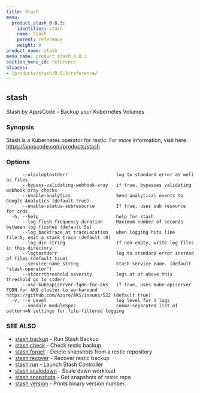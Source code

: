 ```yaml
---
title: Stash
menu:
  product_stash_0.8.3:
    identifier: stash
    name: Stash
    parent: reference
    weight: 0
product_name: stash
menu_name: product_stash_0.8.3
section_menu_id: reference
aliases:
- /products/stash/0.8.3/reference/
---
```


## stash

Stash by AppsCode - Backup your Kubernetes Volumes

### Synopsis

Stash is a Kubernetes operator for restic. For more information, visit here: https://appscode.com/products/stash

### Options

```
      --alsologtostderr                  log to standard error as well as files
      --bypass-validating-webhook-xray   if true, bypasses validating webhook xray checks
      --enable-analytics                 Send analytical events to Google Analytics (default true)
      --enable-status-subresource        If true, uses sub resource for crds.
  -h, --help                             help for stash
      --log-flush-frequency duration     Maximum number of seconds between log flushes (default 5s)
      --log_backtrace_at traceLocation   when logging hits line file:N, emit a stack trace (default :0)
      --log_dir string                   If non-empty, write log files in this directory
      --logtostderr                      log to standard error instead of files (default true)
      --service-name string              Stash service name. (default "stash-operator")
      --stderrthreshold severity         logs at or above this threshold go to stderr
      --use-kubeapiserver-fqdn-for-aks   if true, uses kube-apiserver FQDN for AKS cluster to workaround https://github.com/Azure/AKS/issues/522 (default true)
  -v, --v Level                          log level for V logs
      --vmodule moduleSpec               comma-separated list of pattern=N settings for file-filtered logging
```

### SEE ALSO

* [stash backup](/products/stash/0.8.3/reference/stash_backup)	 - Run Stash Backup
* [stash check](/products/stash/0.8.3/reference/stash_check)	 - Check restic backup
* [stash forget](/products/stash/0.8.3/reference/stash_forget)	 - Delete snapshots from a restic repository
* [stash recover](/products/stash/0.8.3/reference/stash_recover)	 - Recover restic backup
* [stash run](/products/stash/0.8.3/reference/stash_run)	 - Launch Stash Controller
* [stash scaledown](/products/stash/0.8.3/reference/stash_scaledown)	 - Scale down workload
* [stash snapshots](/products/stash/0.8.3/reference/stash_snapshots)	 - Get snapshots of restic repo
* [stash version](/products/stash/0.8.3/reference/stash_version)	 - Prints binary version number.


